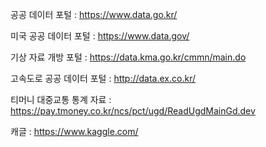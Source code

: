 공공 데이터 포털 : https://www.data.go.kr/

미국 공공 데이터 포털 : https://www.data.gov/

기상 자료 개방 포털 : https://data.kma.go.kr/cmmn/main.do

고속도로 공공 데이터 포털 : http://data.ex.co.kr/

티머니 대중교통 통계 자료 : https://pay.tmoney.co.kr/ncs/pct/ugd/ReadUgdMainGd.dev

캐글 : https://www.kaggle.com/


